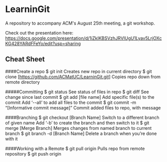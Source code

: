 # LearninGit
A repository to accompany ACM's August 25th meeting, a git workshop.

Check out the presentation here: https://docs.google.com/presentation/d/1iZkIKBSVzhJRVIUgU1Lyav5LrjOXcKG428YARdFFeYo/edit?usp=sharing

## Cheat Sheet
####Create a repo
$ git init                                                                      Creates new repo in current directory
$ git clone [https://github.com/ACMatUC/LearninGit.git]            Copies repo down from remote directory

#####Committing
$ git status                                                    See status of files in repo
$ git diff                                             See change since last commit
$ git add [file name]                                                       Add specific file(s) to the commit
    Add ‘--all’ to add all files to the commit
$ git commit -m “[Informative commit message]”               Commit added files to repo, with message

####Branching
$ git checkout [Branch Name]                         Switch to a different branch of given name
Add ‘-b’ to create the branch and then switch to it
$ git merge [Merge Branch]                      Merges changes from named branch to current branch
$ git branch -d [Branch Name]                          Delete a branch when you’re done with it

####Working with a Remote
$ git pull origin                                              Pulls repo from remote repository
$ git push origin     
